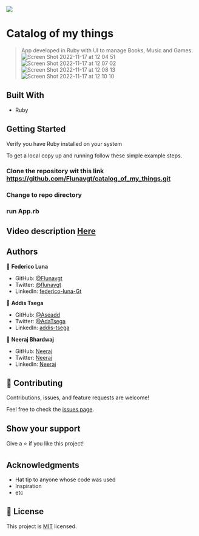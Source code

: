 ![](https://img.shields.io/badge/Microverse-blueviolet)

# Catalog of my things

> App developed in Ruby with UI to manage Books, Music and Games.
![Screen Shot 2022-11-17 at 12 04 51](https://user-images.githubusercontent.com/99816838/202528337-5dc461ac-fb4e-480b-a098-f22085db67b4.png)
![Screen Shot 2022-11-17 at 12 07 02](https://user-images.githubusercontent.com/99816838/202528352-e512ff4d-990c-42d5-88c7-99896eda4317.png)
![Screen Shot 2022-11-17 at 12 08 13](https://user-images.githubusercontent.com/99816838/202528366-c6c15fe5-11db-4070-8e37-bc7e0341180e.png)
![Screen Shot 2022-11-17 at 12 10 10](https://user-images.githubusercontent.com/99816838/202528376-39622165-8693-40d6-afeb-7ed7f84bd170.png)



## Built With

- Ruby

## Getting Started

Verify you have Ruby installed on your system


To get a local copy up and running follow these simple example steps.

### Clone the repository wit this link https://github.com/Flunavgt/catalog_of_my_things.git

### Change to repo directory

### run App.rb

## Video description [Here](https://drive.google.com/file/d/1GJ2QIq_w3t--Jdq2v5KaH0Ay6g2fsz61/view?usp=sharing)


## Authors

👤 **Federico Luna**

- GitHub: [@Flunavgt](https://github.com/Flunavgt)
- Twitter: [@flunavgt](https://twitter.com/flunavgt)
- LinkedIn: [federico-luna-Gt](https://linkedin.com/in/federico-luna-Gt)

👤 **Addis Tsega**

- GitHub: [@Aseadd](https://github.com/Aseadd)
- Twitter: [@AdaTsega](https://twitter.com/AdaTsega)
- LinkedIn: [addis-tsega](https://linkedin.com/in/addis-tsega)

👤 **Neeraj Bhardwaj**

- GitHub: [Neeraj](https://github.com/rebel216)
- Twitter: [Neeraj](https://twitter.com/rebel216)
- LinkedIn: [Neeraj](https://www.linkedin.com/in/neerajbhardwaj216/)


## 🤝 Contributing

Contributions, issues, and feature requests are welcome!

Feel free to check the [issues page](../../issues/).

## Show your support

Give a ⭐️ if you like this project!

## Acknowledgments

- Hat tip to anyone whose code was used
- Inspiration
- etc

## 📝 License

This project is [MIT](./MIT.md) licensed.
